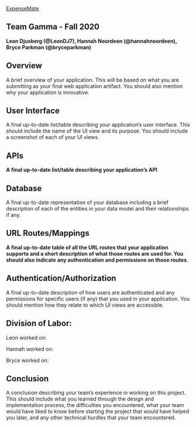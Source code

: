 [ExpenseMate](https://cs326-gamma.herokuapp.com/)

## Team Gamma - Fall 2020

**Leon Djusberg (@LeonDJ7), Hannah Noordeen (@hannahnoordeen), Bryce Parkman (@bryceparkman)**

## Overview

A brief overview of your application. This will be based on what you are submitting as your final web application artifact. You should also mention why your application is innovative.

## User Interface

A final up-to-date list/table describing your application’s user interface. This should include the name of the UI view and its purpose. You should include a screenshot of each of your UI views.

## APIs

**A final up-to-date list/table describing your application’s API**

## Database

A final up-to-date representation of your database including a brief description of each of the entities in your data model and their relationships if any.

## URL Routes/Mappings

**A final up-to-date table of all the URL routes that your application supports and a short description of what those routes are used for. You should also indicate any authentication and permissions on those routes.**

## Authentication/Authorization

A final up-to-date description of how users are authenticated and any permissions for specific users (if any) that you used in your application. You should mention how they relate to which UI views are accessible.

## Division of Labor: 

Leon worked on:

Hannah worked on:

Bryce worked on: 

## Conclusion

A conclusion describing your team’s experience in working on this project. This should include what you learned through the design and implementation process, the difficulties you encountered, what your team would have liked to know before starting the project that would have helped you later, and any other technical hurdles that your team encountered.
